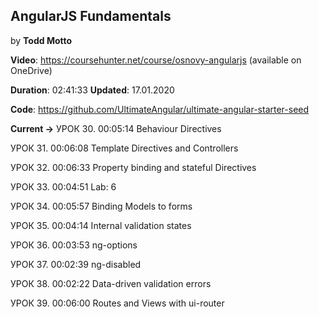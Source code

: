 ## AngularJS Fundamentals 

by **Todd Motto**

**Video**: https://coursehunter.net/course/osnovy-angularjs (available on OneDrive) 

**Duration**: 02:41:33     **Updated**: 17.01.2020

**Code**: https://github.com/UltimateAngular/ultimate-angular-starter-seed

**Current ->** УРОК 30.
00:05:14
Behaviour Directives

УРОК 31.
00:06:08
Template Directives and Controllers

УРОК 32.
00:06:33
Property binding and stateful Directives

УРОК 33.
00:04:51
Lab: 6

УРОК 34.
00:05:57
Binding Models to forms

УРОК 35.
00:04:14
Internal validation states

УРОК 36.
00:03:53
ng-options

УРОК 37.
00:02:39
ng-disabled

УРОК 38.
00:02:22
Data-driven validation errors

УРОК 39.
00:06:00
Routes and Views with ui-router

